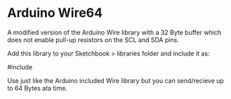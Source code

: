 # Arduino Wire64
A modified version of the Arduino Wire library with a 32 Byte buffer which does not enable pull-up resistors on the SCL and SDA pins.

Add this library to your Sketchbook > libraries folder and include it as:
 
\#include <Wire64>
	 
Use just like the Arduino included Wire library but you can send/recieve up to 64 Bytes ata time.